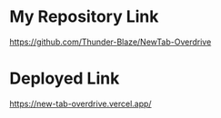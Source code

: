# My Repository Link
https://github.com/Thunder-Blaze/NewTab-Overdrive

# Deployed Link
https://new-tab-overdrive.vercel.app/
